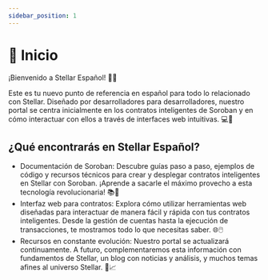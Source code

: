 ```yaml
---
sidebar_position: 1
---
```


# 🏡 Inicio

¡Bienvenido a Stellar Español! 🚀✨

Este es tu nuevo punto de referencia en español para todo lo relacionado con Stellar. Diseñado por desarrolladores para desarrolladores, nuestro portal se centra inicialmente en los contratos inteligentes de Soroban y en cómo interactuar con ellos a través de interfaces web intuitivas. 💻🤖

## ¿Qué encontrarás en Stellar Español?


- Documentación de Soroban:
  Descubre guías paso a paso, ejemplos de código y recursos técnicos para crear y desplegar contratos inteligentes en Stellar con Soroban. ¡Aprende a sacarle el máximo provecho a esta tecnología revolucionaria! 📚🚀
- Interfaz web para contratos:
  Explora cómo utilizar herramientas web diseñadas para interactuar de manera fácil y rápida con tus contratos inteligentes. Desde la gestión de cuentas hasta la ejecución de transacciones, te mostramos todo lo que necesitas saber. 🌐🖱️
- Recursos en constante evolución:
  Nuestro portal se actualizará continuamente. A futuro, complementaremos esta información con fundamentos de Stellar, un blog con noticias y análisis, y muchos temas afines al universo Stellar. 🔄📈
